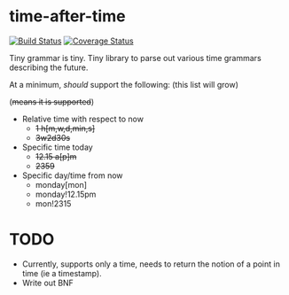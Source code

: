 time-after-time
===============

[![Build Status](https://travis-ci.org/ryankanno/time-after-time.png?branch=master)](https://travis-ci.org/ryankanno/time-after-time)
[![Coverage Status](https://coveralls.io/repos/ryankanno/time-after-time/badge.png)](https://coveralls.io/r/ryankanno/time-after-time)

Tiny grammar is tiny. Tiny library to parse out various time grammars
describing the future.

At a minimum, *should* support the following: (this list will grow) 

(<del>means it is supported</del>)

  - Relative time with respect to now
    - <del>1 h[m,w,d,min,s]</del>
    - <del>3w2d30s</del>
  - Specific time today
    - <del>12.15 a[p]m</del>
    - <del>2359</del>
  - Specific day/time from now
    - monday[mon]
    - monday!12.15pm
    - mon!2315

TODO
====

  * Currently, supports only a time, needs to return the notion of a point in
    time (ie a timestamp).
  * Write out BNF
